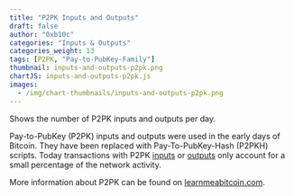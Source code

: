 ```yaml
---
title: "P2PK Inputs and Outputs"
draft: false
author: "0xb10c"
categories: "Inputs & Outputs"
categories_weight: 13
tags: [P2PK, "Pay-to-PubKey-Family"]
thumbnail: inputs-and-outputs-p2pk.png
chartJS: inputs-and-outputs-p2pk.js
images:
  - /img/chart-thumbnails/inputs-and-outputs-p2pk.png
---
```


Shows the number of P2PK inputs and outputs per day.
<!--more-->

Pay-to-PubKey (P2PK) inputs and outputs were used in the early days of Bitcoin.
They have been replaced with Pay-To-PubKey-Hash (P2PKH) scripts.
Today transactions with P2PK [inputs](/charts/inputs-distribution) or [outputs](/charts/output-type-distribution-count) only account for a small percentage of the network activity.

More information about P2PK can be found on [learnmeabitcoin.com](https://learnmeabitcoin.com/guide/p2ms).
